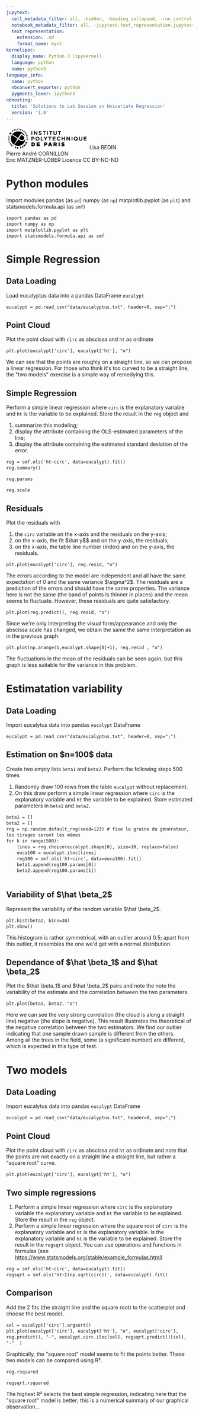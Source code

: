 ```yaml
---
jupytext:
  cell_metadata_filter: all, -hidden, -heading_collapsed, -run_control, -trusted
  notebook_metadata_filter: all, -jupytext.text_representation.jupytext_version, -jupytext.text_representation.format_version, -language_info.version, -language_info.codemirror_mode.version, -language_info.codemirror_mode, -language_info.file_extension, -language_info.mimetype, -toc
  text_representation:
    extension: .md
    format_name: myst
kernelspec:
  display_name: Python 3 (ipykernel)
  language: python
  name: python3
language_info:
  name: python
  nbconvert_exporter: python
  pygments_lexer: ipython3
nbhosting:
  title: 'Solutions to Lab Session on Univariate Regression'
  version: '1.0'
---
```


<div class="licence">
<span><img src="media/logo_IPParis.png" /></span>
<span>Lisa BEDIN<br />Pierre André CORNILLON<br />Eric MATZNER-LOBER</span>
<span>Licence CC BY-NC-ND</span>
</div>

# Python modules
Import modules pandas (as `pd`) numpy (as `np`)
matplotlib.pyplot (as  `plt`) and statsmodels.formula.api (as `smf`)


```{code-cell} python
import pandas as pd
import numpy as np
import matplotlib.pyplot as plt
import statsmodels.formula.api as smf
```

# Simple Regression

## Data Loading
Load eucalyptus data into a pandas DataFrame `eucalypt`


```{code-cell} python
eucalypt = pd.read_csv("data/eucalyptus.txt", header=0, sep=";")
```

## Point Cloud
Plot the point cloud with `circ` as abscissa and `ht` as ordinate


```{code-cell} python
plt.plot(eucalypt['circ'], eucalypt['ht'], "o")
```

We can see that the points are roughly on a straight line,
so we can propose a linear regression.
For those who think it's too curved to be a straight line,
the "two models" exercise is a simple way of remedying this.

## Simple Regression
Perform a simple linear regression where `circ` is the explanatory variable
and `ht` is the variable to be explained. Store the result
in the `reg` object and 
1. summarize this modeling;
2. display the attribute containing the OLS-estimated parameters of the line;
3. display the attribute containing the estimated standard deviation of the error.


```{code-cell} python
reg = smf.ols('ht~circ', data=eucalypt).fit()
reg.summary()
```


```{code-cell} python
reg.params
```


```{code-cell} python
reg.scale
```

## Residuals
Plot the residuals with
1. the `circ` variable on the x-axis and the residuals on the y-axis;
2. on the x-axis, the fit \$\hat y\$$ and on the y-axis, the residuals;
3. on the x-axis, the table line number (index) and on the y-axis, the residuals.


```{code-cell} python
plt.plot(eucalypt['circ'], reg.resid, "o")
```

The errors according to the model are independent and all have
the same expectation of 0 and the same variance \$\sigma^2\$.
The residuals are a prediction of the errors and should have
the same properties. The variance here is not the same
(the band of points is thinner in places)
and the mean seems to fluctuate. However, these residuals
are quite satisfactory.


```{code-cell} python
plt.plot(reg.predict(), reg.resid, "o")
```

Since we're only interpreting the visual form/appearance 
and only the abscissa scale has changed, we obtain the same
the same interpretation as in the previous graph.


```{code-cell} python
plt.plot(np.arange(1,eucalypt.shape[0]+1), reg.resid , "o")
```

The fluctuations in the mean of the residuals can be seen again, but this graph is less suitable for the variance in this problem.

# Estimatation variability

## Data Loading
Import eucalytus data into pandas `eucalypt` DataFrame


```{code-cell} python
eucalypt = pd.read_csv("data/eucalyptus.txt", header=0, sep=";")
```

## Estimation on \$n=100\$ data
Create two empty lists `beta1` and `beta2`.
Perform the following steps 500 times
1. Randomly draw 100 rows from the table `eucalypt` without replacement.
2. On this draw perform a simple linear regression
   where `circ` is the explanatory variable and `ht` the variable to be explained. Store estimated parameters in `beta1` and `beta2`.


```{code-cell} python
beta1 = []
beta2 = []
rng = np.random.default_rng(seed=123) # fixe la graine du générateur, les tirages seront les mêmes
for k in range(500):
    lines = rng.choice(eucalypt.shape[0], size=10, replace=False)
    euca100 = eucalypt.iloc[lines]
    reg100 = smf.ols('ht~circ', data=euca100).fit()
    beta1.append(reg100.params[0])
    beta2.append(reg100.params[1])
    
```

## Variability of \$\hat \beta_2\$
Represent the variability of the random variable \$\hat \beta_2\$.


```{code-cell} python
plt.hist(beta2, bins=30)
plt.show()
```

This histogram is rather symmetrical, with an outlier around 0.5; apart from this outlier, it resembles the one we'd get with a normal distribution.

## Dependance of \$\hat \beta_1\$ and \$\hat \beta_2\$
Plot the \$\hat \beta_1\$ and \$\hat \beta_2\$ pairs and note the
note the variability of the estimate and the correlation
between the two parameters.


```{code-cell} python
plt.plot(beta1, beta2, "o")
```

Here we can see the very strong correlation (the cloud is along a straight line)
negative (the slope is negative). This result illustrates the theoretical
of the negative correlation between the two estimators.
We find our outlier indicating that one sample drawn
sample is different from the others. Among all the trees in the field, some (a significant number) are different, which is expected in this type of test.

# Two models

## Data Loading
Import eucalytus data into pandas `eucalypt` DataFrame


```{code-cell} python
eucalypt = pd.read_csv("data/eucalyptus.txt", header=0, sep=";")
```

## Point Cloud
Plot the point cloud with `circ` as abscissa and `ht` as ordinate
and note that the points are not exactly on a straight line
a straight line, but rather a "square root" curve.


```{code-cell} python
plt.plot(eucalypt['circ'], eucalypt['ht'], "o")
```

## Two simple regressions
1. Perform a simple linear regression where `circ` is the explanatory variable
   the explanatory variable and `ht` the variable to be explained.
   Store the result in the `reg` object.
2. Perform a simple linear regression where the square root of `circ` is the explanatory variable and `ht` is the explanatory variable.
   is the explanatory variable and `ht` is the variable to be explained.
   Store the result in the `regsqrt` object. You can use
   operations and functions in formulas
   (see https://www.statsmodels.org/stable/example_formulas.html)


```{code-cell} python
reg = smf.ols('ht~circ', data=eucalypt).fit()
regsqrt = smf.ols('ht~I(np.sqrt(circ))', data=eucalypt).fit()
```

## Comparison
Add the 2 fits (the straight line and the square root) to the scatterplot
and choose the best model.


```{code-cell} python
sel = eucalypt['circ'].argsort()
plt.plot(eucalypt['circ'], eucalypt['ht'], "o", eucalypt['circ'], reg.predict(), "-", eucalypt.circ.iloc[sel], regsqrt.predict()[sel], "-"  )
```

Graphically, the "square root" model seems to fit the points better.
These two models can be compared using R².


```{code-cell} python
reg.rsquared
```


```{code-cell} python
regsqrt.rsquared
```

The highest R² selects the best simple regression,
indicating here that the "square root" model is better;
this is a numerical summary of our graphical observation...
